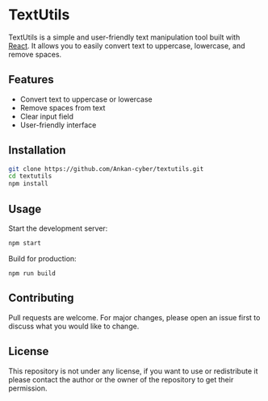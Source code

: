 # TextUtils

TextUtils is a simple and user-friendly text manipulation tool built with [React](https://reactjs.org/). It allows you to easily convert text to uppercase, lowercase, and remove spaces.

## Features
- Convert text to uppercase or lowercase
- Remove spaces from text
- Clear input field
- User-friendly interface

## Installation
```bash
git clone https://github.com/Ankan-cyber/textutils.git
cd textutils
npm install
```
## Usage
Start the development server:

```bash
npm start
```

Build for production:

```
npm run build
```

## Contributing
Pull requests are welcome. For major changes, please open an issue first to discuss what you would like to change.

## License
This repository is not under any license, if you want to use or redistribute it please contact the author or the owner of the repository to get their permission.
